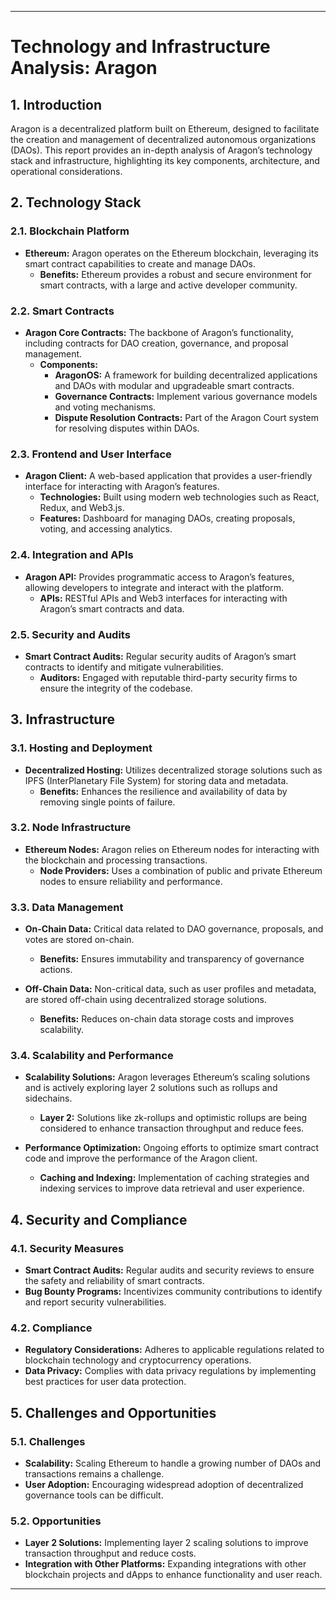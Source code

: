 
---

# **Technology and Infrastructure Analysis: Aragon**

## **1. Introduction**

Aragon is a decentralized platform built on Ethereum, designed to facilitate the creation and management of decentralized autonomous organizations (DAOs). This report provides an in-depth analysis of Aragon’s technology stack and infrastructure, highlighting its key components, architecture, and operational considerations.

## **2. Technology Stack**

### **2.1. Blockchain Platform**

- **Ethereum:** Aragon operates on the Ethereum blockchain, leveraging its smart contract capabilities to create and manage DAOs.
  - **Benefits:** Ethereum provides a robust and secure environment for smart contracts, with a large and active developer community.

### **2.2. Smart Contracts**

- **Aragon Core Contracts:** The backbone of Aragon’s functionality, including contracts for DAO creation, governance, and proposal management.
  - **Components:**
    - **AragonOS:** A framework for building decentralized applications and DAOs with modular and upgradeable smart contracts.
    - **Governance Contracts:** Implement various governance models and voting mechanisms.
    - **Dispute Resolution Contracts:** Part of the Aragon Court system for resolving disputes within DAOs.

### **2.3. Frontend and User Interface**

- **Aragon Client:** A web-based application that provides a user-friendly interface for interacting with Aragon’s features.
  - **Technologies:** Built using modern web technologies such as React, Redux, and Web3.js.
  - **Features:** Dashboard for managing DAOs, creating proposals, voting, and accessing analytics.

### **2.4. Integration and APIs**

- **Aragon API:** Provides programmatic access to Aragon’s features, allowing developers to integrate and interact with the platform.
  - **APIs:** RESTful APIs and Web3 interfaces for interacting with Aragon’s smart contracts and data.

### **2.5. Security and Audits**

- **Smart Contract Audits:** Regular security audits of Aragon’s smart contracts to identify and mitigate vulnerabilities.
  - **Auditors:** Engaged with reputable third-party security firms to ensure the integrity of the codebase.

## **3. Infrastructure**

### **3.1. Hosting and Deployment**

- **Decentralized Hosting:** Utilizes decentralized storage solutions such as IPFS (InterPlanetary File System) for storing data and metadata.
  - **Benefits:** Enhances the resilience and availability of data by removing single points of failure.

### **3.2. Node Infrastructure**

- **Ethereum Nodes:** Aragon relies on Ethereum nodes for interacting with the blockchain and processing transactions.
  - **Node Providers:** Uses a combination of public and private Ethereum nodes to ensure reliability and performance.

### **3.3. Data Management**

- **On-Chain Data:** Critical data related to DAO governance, proposals, and votes are stored on-chain.
  - **Benefits:** Ensures immutability and transparency of governance actions.

- **Off-Chain Data:** Non-critical data, such as user profiles and metadata, are stored off-chain using decentralized storage solutions.
  - **Benefits:** Reduces on-chain data storage costs and improves scalability.

### **3.4. Scalability and Performance**

- **Scalability Solutions:** Aragon leverages Ethereum’s scaling solutions and is actively exploring layer 2 solutions such as rollups and sidechains.
  - **Layer 2:** Solutions like zk-rollups and optimistic rollups are being considered to enhance transaction throughput and reduce fees.

- **Performance Optimization:** Ongoing efforts to optimize smart contract code and improve the performance of the Aragon client.
  - **Caching and Indexing:** Implementation of caching strategies and indexing services to improve data retrieval and user experience.

## **4. Security and Compliance**

### **4.1. Security Measures**

- **Smart Contract Audits:** Regular audits and security reviews to ensure the safety and reliability of smart contracts.
- **Bug Bounty Programs:** Incentivizes community contributions to identify and report security vulnerabilities.

### **4.2. Compliance**

- **Regulatory Considerations:** Adheres to applicable regulations related to blockchain technology and cryptocurrency operations.
- **Data Privacy:** Complies with data privacy regulations by implementing best practices for user data protection.

## **5. Challenges and Opportunities**

### **5.1. Challenges**

- **Scalability:** Scaling Ethereum to handle a growing number of DAOs and transactions remains a challenge.
- **User Adoption:** Encouraging widespread adoption of decentralized governance tools can be difficult.

### **5.2. Opportunities**

- **Layer 2 Solutions:** Implementing layer 2 scaling solutions to improve transaction throughput and reduce costs.
- **Integration with Other Platforms:** Expanding integrations with other blockchain projects and dApps to enhance functionality and user reach.

---

